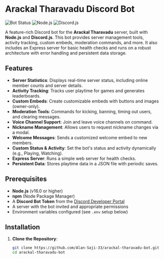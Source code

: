 # Arackal Tharavadu Discord Bot

![Bot Status](https://img.shields.io/badge/status-active-green)
![Node.js](https://img.shields.io/badge/Node.js-v16.0+-blue)
![Discord.js](https://img.shields.io/badge/Discord.js-v14.15.3-blue)

A feature-rich Discord bot for the **Arackal Tharavadu** server, built with **Node.js** and **Discord.js**. This bot provides server management tools, activity tracking, custom embeds, moderation commands, and more. It also includes an Express server for basic health checks and runs on a robust architecture with error handling and persistent data storage.

## Features

- **Server Statistics**: Displays real-time server status, including online member counts and server details.
- **Activity Tracking**: Tracks user playtime for games and generates leaderboards.
- **Custom Embeds**: Create customizable embeds with buttons and images (owner-only).
- **Moderation Tools**: Commands for kicking, banning, timing out users, and clearing messages.
- **Voice Channel Support**: Join and leave voice channels on command.
- **Nickname Management**: Allows users to request nickname changes via a modal.
- **Welcome Messages**: Sends a customized welcome embed to new members.
- **Custom Status & Activity**: Set the bot's status and activity dynamically (e.g., Playing, Watching).
- **Express Server**: Runs a simple web server for health checks.
- **Persistent Data**: Stores playtime data in a JSON file with periodic saves.

## Prerequisites

- **Node.js** (v16.0 or higher)
- **npm** (Node Package Manager)
- A **Discord Bot Token** from the [Discord Developer Portal](https://discord.com/developers/applications)
- A server with the bot invited and appropriate permissions
- Environment variables configured (see `.env` setup below)

## Installation

1. **Clone the Repository**:
   ```bash
   git clone https://github.com/Alan-Saji-33/arackal-tharavadu-bot.git
   cd arackal-tharavadu-bot
